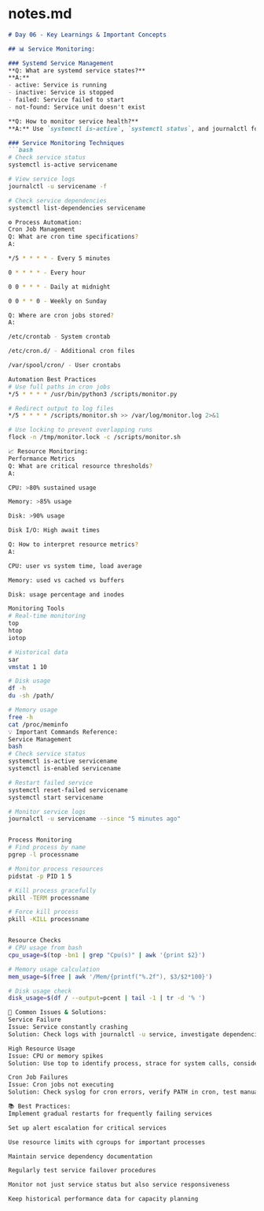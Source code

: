 
# notes.md
```markdown
# Day 06 - Key Learnings & Important Concepts

## 📊 Service Monitoring:

### Systemd Service Management
**Q: What are systemd service states?**
**A:** 
- active: Service is running
- inactive: Service is stopped
- failed: Service failed to start
- not-found: Service unit doesn't exist

**Q: How to monitor service health?**
**A:** Use `systemctl is-active`, `systemctl status`, and journalctl for logs

### Service Monitoring Techniques
```bash
# Check service status
systemctl is-active servicename

# View service logs
journalctl -u servicename -f

# Check service dependencies
systemctl list-dependencies servicename

⚙️ Process Automation:
Cron Job Management
Q: What are cron time specifications?
A:

*/5 * * * * - Every 5 minutes

0 * * * * - Every hour

0 0 * * * - Daily at midnight

0 0 * * 0 - Weekly on Sunday

Q: Where are cron jobs stored?
A:

/etc/crontab - System crontab

/etc/cron.d/ - Additional cron files

/var/spool/cron/ - User crontabs

Automation Best Practices
# Use full paths in cron jobs
*/5 * * * * /usr/bin/python3 /scripts/monitor.py

# Redirect output to log files
*/5 * * * * /scripts/monitor.sh >> /var/log/monitor.log 2>&1

# Use locking to prevent overlapping runs
flock -n /tmp/monitor.lock -c /scripts/monitor.sh

📈 Resource Monitoring:
Performance Metrics
Q: What are critical resource thresholds?
A:

CPU: >80% sustained usage

Memory: >85% usage

Disk: >90% usage

Disk I/O: High await times

Q: How to interpret resource metrics?
A:

CPU: user vs system time, load average

Memory: used vs cached vs buffers

Disk: usage percentage and inodes

Monitoring Tools
# Real-time monitoring
top
htop
iotop

# Historical data
sar
vmstat 1 10

# Disk usage
df -h
du -sh /path/

# Memory usage
free -h
cat /proc/meminfo
💡 Important Commands Reference:
Service Management
bash
# Check service status
systemctl is-active servicename
systemctl is-enabled servicename

# Restart failed service
systemctl reset-failed servicename
systemctl start servicename

# Monitor service logs
journalctl -u servicename --since "5 minutes ago"


Process Monitoring
# Find process by name
pgrep -l processname

# Monitor process resources
pidstat -p PID 1 5

# Kill process gracefully
pkill -TERM processname

# Force kill process
pkill -KILL processname


Resource Checks
# CPU usage from bash
cpu_usage=$(top -bn1 | grep "Cpu(s)" | awk '{print $2}')

# Memory usage calculation
mem_usage=$(free | awk '/Mem/{printf("%.2f"), $3/$2*100}')

# Disk usage check
disk_usage=$(df / --output=pcent | tail -1 | tr -d '% ')

🚨 Common Issues & Solutions:
Service Failure
Issue: Service constantly crashing
Solution: Check logs with journalctl -u service, investigate dependencies

High Resource Usage
Issue: CPU or memory spikes
Solution: Use top to identify process, strace for system calls, consider optimizations

Cron Job Failures
Issue: Cron jobs not executing
Solution: Check syslog for cron errors, verify PATH in cron, test manually

📚 Best Practices:
Implement gradual restarts for frequently failing services

Set up alert escalation for critical services

Use resource limits with cgroups for important processes

Maintain service dependency documentation

Regularly test service failover procedures

Monitor not just service status but also service responsiveness

Keep historical performance data for capacity planning


